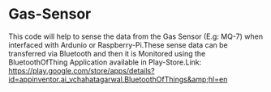 # Gas-Sensor
This code will help to sense the data from the Gas Sensor (E.g: MQ-7) when interfaced with Ardunio or Raspberry-Pi.These sense data can be transferred via Bluetooth and then it is Monitored using the BluetoothOfThing Application available in Play-Store.Link: https://play.google.com/store/apps/details?id=appinventor.ai_vchahatagarwal.BluetoothOfThings&amp;hl=en 
